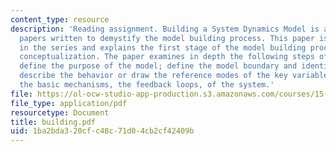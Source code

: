 ```yaml
---
content_type: resource
description: 'Reading assignment. Building a System Dynamics Model is a series of
  papers written to demystify the model building process. This paper is the first
  in the series and explains the first stage of the model building process called
  conceptualization. The paper examines in depth the following steps of conceptualization:
  define the purpose of the model; define the model boundary and identify key variables;
  describe the behavior or draw the reference modes of the key variables; and diagram
  the basic mechanisms, the feedback loops, of the system.'
file: https://ol-ocw-studio-app-production.s3.amazonaws.com/courses/15-988-system-dynamics-self-study-fall-1998-spring-1999/1ba2bda320cfc48c71d04cb2cf42409b_building.pdf
file_type: application/pdf
resourcetype: Document
title: building.pdf
uid: 1ba2bda3-20cf-c48c-71d0-4cb2cf42409b
---
```

